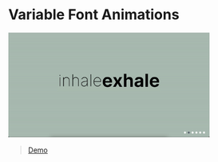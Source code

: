 # Variable Font Animations

<img src="variable-fonts/variable-font.gif" width="80%" height="auto" />

> [Demo](https://variable-font-animations.netlify.app)
